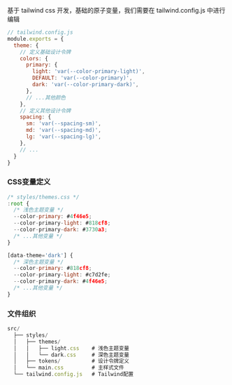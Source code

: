 基于 tailwind css 开发，基础的原子变量，我们需要在 tailwind.config.js 中进行编辑

```jsx
// tailwind.config.js
module.exports = {
  theme: {
    // 定义基础设计令牌
    colors: {
      primary: {
        light: 'var(--color-primary-light)',
        DEFAULT: 'var(--color-primary)',
        dark: 'var(--color-primary-dark)',
      },
      // ...其他颜色
    },
    // 定义其他设计令牌
    spacing: {
      sm: 'var(--spacing-sm)',
      md: 'var(--spacing-md)',
      lg: 'var(--spacing-lg)',
    },
    // ...
  }
}
```

### CSS变量定义
```jsx
/* styles/themes.css */
:root {
  /* 浅色主题变量 */
  --color-primary: #4f46e5;
  --color-primary-light: #818cf8;
  --color-primary-dark: #3730a3;
  /* ...其他变量 */
}

[data-theme='dark'] {
  /* 深色主题变量 */
  --color-primary: #818cf8;
  --color-primary-light: #c7d2fe;
  --color-primary-dark: #4f46e5;
  /* ...其他变量 */
}
```

### <font style="color:rgb(38, 38, 38);">文件组织</font>
```jsx
src/
  ├── styles/
  │   ├── themes/
  │   │   ├── light.css    # 浅色主题变量
  │   │   └── dark.css     # 深色主题变量
  │   ├── tokens/          # 设计令牌定义
  │   └── main.css         # 主样式文件
  └── tailwind.config.js   # Tailwind配置

```

















































